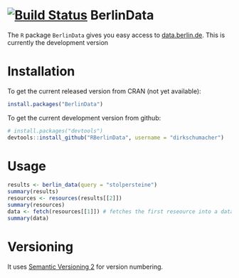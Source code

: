 [![Build Status](https://travis-ci.org/dirkschumacher/RBerlinData.png?branch=master)](https://travis-ci.org/dirkschumacher/RBerlinData)
BerlinData
===========

The `R` package `BerlinData` gives you easy access to [data.berlin.de](http://daten.berlin.de). This is currently the development version

# Installation

To get the current released version from CRAN (not yet available):

```R
install.packages("BerlinData")
```

To get the current development version from github:

```R
# install.packages("devtools")
devtools::install_github("RBerlinData", username = "dirkschumacher")
```


# Usage
```R
results <- berlin_data(query = "stolpersteine")
summary(results)
resources <- resources(results[[2]])
summary(resources)
data <- fetch(resources[[1]]) # fetches the first reseource into a data.frame
summary(data)
```

# Versioning
It uses [Semantic Versioning 2](http://semver.org/spec/v2.0.0.html) for version numbering.
